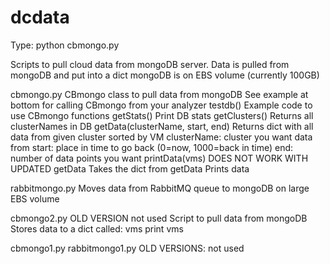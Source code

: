 dcdata
======

Type:    python cbmongo.py

Scripts to pull cloud data from mongoDB server.
  Data is pulled from mongoDB and put into a dict
  mongoDB is on EBS volume (currently 100GB)

cbmongo.py
CBmongo class to pull data from mongoDB
See example at bottom for calling CBmongo from your analyzer
testdb()
  Example code to use CBmongo functions
getStats()
  Print DB stats
getClusters()
  Returns all clusterNames in DB
getData(clusterName, start, end)
  Returns dict with all data from given cluster sorted by VM
   clusterName: cluster you want data from
   start: place in time to go back (0=now, 1000=back in time)
   end: number of data points you want
printData(vms) DOES NOT WORK WITH UPDATED getData
  Takes the dict from getData
  Prints data

rabbitmongo.py
  Moves data from RabbitMQ queue to mongoDB on large EBS volume

cbmongo2.py  OLD VERSION not used
  Script to pull data from mongoDB
  Stores data to a dict called: vms
  print vms

cbmongo1.py rabbitmongo1.py
  OLD VERSIONS: not used
